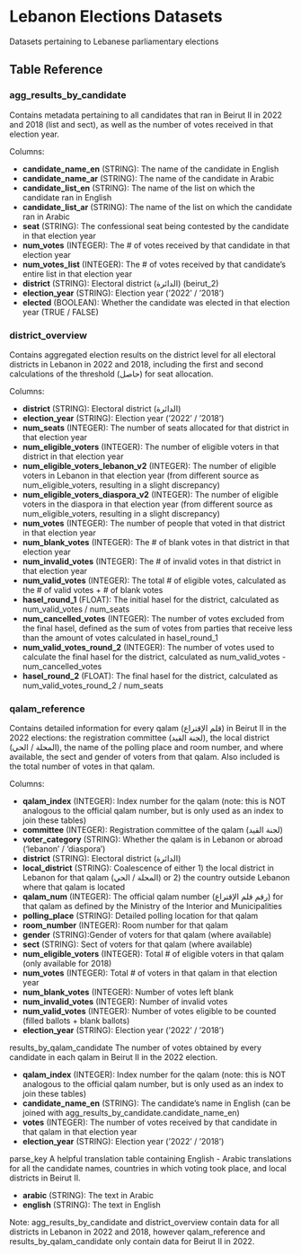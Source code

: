 # Lebanon Elections Datasets
Datasets pertaining to Lebanese parliamentary elections

## Table Reference

### agg_results_by_candidate
Contains metadata pertaining to all candidates that ran in Beirut II in 2022 and 2018 (list and sect), as well as the number of votes received in that election year.

Columns:
- **candidate_name_en** (STRING): The name of the candidate in English
- **candidate_name_ar** (STRING): The name of the candidate in Arabic
- **candidate_list_en** (STRING): The name of the list on which the candidate ran in English
- **candidate_list_ar** (STRING): The name of the list on which the candidate ran in Arabic
- **seat** (STRING): The confessional seat being contested by the candidate in that election year
- **num_votes** (INTEGER): The # of votes received by that candidate in that election year
- **num_votes_list** (INTEGER): The # of votes received by that candidate’s entire list in that election year
- **district** (STRING): Electoral district (الدائرة) (beirut_2)
- **election_year** (STRING): Election year (’2022’ / ’2018’)
- **elected** (BOOLEAN): Whether the candidate was elected in that election year (TRUE / FALSE)

### district_overview
Contains aggregated election results on the district level for all electoral districts in Lebanon in 2022 and 2018, including the first and second calculations of the threshold (حاصل) for seat allocation.

Columns:
- **district** (STRING): Electoral district (الدائرة)
- **election_year** (STRING): Election year (’2022’ / ’2018’)
- **num_seats** (INTEGER): The number of seats allocated for that district in that election year
- **num_eligible_voters** (INTEGER): The number of eligible voters in that district in that election year
- **num_eligible_voters_lebanon_v2** (INTEGER): The number of eligible voters in Lebanon in that election year (from different source as num_eligible_voters, resulting in a slight discrepancy)
- **num_eligible_voters_diaspora_v2** (INTEGER): The number of eligible voters in the diaspora in that election year (from different source as num_eligible_voters, resulting in a slight discrepancy)
- **num_votes** (INTEGER): The number of people that voted in that district in that election year
- **num_blank_votes** (INTEGER): The # of blank votes in that district in that election year
- **num_invalid_votes** (INTEGER): The # of invalid votes in that district in that election year
- **num_valid_votes** (INTEGER): The total # of eligible votes, calculated as the # of valid votes + # of blank votes
- **hasel_round_1** (FLOAT): The initial hasel for the district, calculated as num_valid_votes / num_seats
- **num_cancelled_votes** (INTEGER): The number of votes excluded from the final hasel, defined as the sum of votes from parties that receive less than the amount of votes calculated in hasel_round_1
- **num_valid_votes_round_2** (INTEGER): The number of votes used to calculate the final hasel for the district, calculated as num_valid_votes - num_cancelled_votes
- **hasel_round_2** (FLOAT): The final hasel for the district, calculated as num_valid_votes_round_2 / num_seats

### qalam_reference
Contains detailed information for every qalam (قلم الإقتراع) in Beirut II in the 2022 elections: the registration committee (لجنة القيد), the local district (المحلة / الحي), the name of the polling place and room number, and where available, the sect and gender of voters from that qalam. Also included is the total number of votes in that qalam.

Columns:
- **qalam_index** (INTEGER): Index number for the qalam (note: this is NOT analogous to the official qalam number, but is only used as an index to join these tables)
- **committee** (INTEGER): Registration committee of the qalam (لجنة القيد)
- **voter_category** (STRING): Whether the qalam is in Lebanon or abroad (‘lebanon’ / ‘diaspora’)
- **district** (STRING): Electoral district (الدائرة)
- **local_district** (STRING): Coalescence of either 1) the local district in Lebanon for that qalam (المحلة / الحي) or 2) the country outside Lebanon where that qalam is located
- **qalam_num** (INTEGER): The official qalam number (رقم قلم الإقتراع) for that qalam as defined by the Ministry of the Interior and Municipalities
- **polling_place** (STRING): Detailed polling location for that qalam
- **room_number** (INTEGER): Room number for that qalam
- **gender** (STRING):Gender of voters for that qalam (where available)
- **sect** (STRING): Sect of voters for that qalam (where available)
- **num_eligible_voters** (INTEGER): Total # of eligible voters in that qalam (only available for 2018)
- **num_votes** (INTEGER): Total # of voters in that qalam in that election year
- **num_blank_votes** (INTEGER): Number of votes left blank
- **num_invalid_votes** (INTEGER): Number of invalid votes
- **num_valid_votes** (INTEGER): Number of votes eligible to be counted (filled ballots + blank ballots)
- **election_year** (STRING): Election year (’2022’ / ’2018’)

results_by_qalam_candidate
The number of votes obtained by every candidate in each qalam in Beirut II in the 2022 election.

- **qalam_index** (INTEGER): Index number for the qalam (note: this is NOT analogous to the official qalam number, but is only used as an index to join these tables)
- **candidate_name_en** (STRING): The candidate’s name in English (can be joined with agg_results_by_candidate.candidate_name_en) 
- **votes** (INTEGER): The number of votes received by that candidate in that qalam in that election year
- **election_year** (STRING): Election year (’2022’ / ’2018’)

parse_key
A helpful translation table containing English - Arabic translations for all the candidate names, countries in which voting took place, and local districts in Beirut II.

- **arabic** (STRING): The text in Arabic
- **english** (STRING): The text in English

Note: agg_results_by_candidate and district_overview contain data for all districts in Lebanon in 2022 and 2018, however qalam_reference and results_by_qalam_candidate only contain data for Beirut II in 2022.
